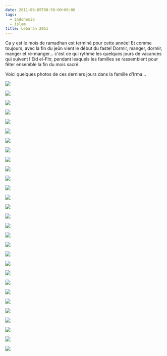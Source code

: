 ```yaml
---
date: 2011-09-05T08:50:00+00:00
tags:
  - indonesia
  - islam
title: Lebaran 2011
---
```


Ca y est le mois de ramadhan est terminé pour cette année! Et comme toujours, avec la fin du jeûn vient le début du faste! Dormir, manger, dormir, manger et re-manger... c'est ce qui rythme les quelques jours de vacances qui suivent l'Eid el-Fitr, pendant lesquels les familles se rassemblent pour fêter ensemble la fin du mois sacré.

Voici quelques photos de ces derniers jours dans la famille d'Irma...

![](media/Lebaran_2011/Lebaran2011-Bogor-6.jpg)

![](media/Lebaran_2011/Lebaran2011-Bogor-8.jpg)

![](media/Lebaran_2011/Lebaran2011-Bogor-12.jpg)

![](media/Lebaran_2011/Lebaran2011-Bogor-13.jpg)

![](media/Lebaran_2011/Lebaran2011-Bogor-19.jpg)

![](media/Lebaran_2011/Lebaran2011-Bogor-21.jpg)

![](media/Lebaran_2011/Lebaran2011-Bogor-31.jpg)

![](media/Lebaran_2011/Lebaran2011-Bogor-38.jpg)

![](media/Lebaran_2011/Lebaran2011-Bogor-40.jpg)

![](media/Lebaran_2011/Lebaran2011-Bogor-41.jpg)

![](media/Lebaran_2011/Lebaran2011-Bogor-46.jpg)

![](media/Lebaran_2011/Lebaran2011-Bogor-48.jpg)

![](media/Lebaran_2011/Lebaran2011-Bogor-49.jpg)

![](media/Lebaran_2011/Lebaran2011-Bogor-50.jpg)

![](media/Lebaran_2011/Lebaran2011-Bogor-55.jpg)

![](media/Lebaran_2011/Lebaran2011-Bogor-56.jpg)

![](media/Lebaran_2011/Lebaran2011-Bogor-57.jpg)

![](media/Lebaran_2011/Lebaran2011-Bogor-60.jpg)

![](media/Lebaran_2011/Lebaran2011-Bogor-65.jpg)

![](media/Lebaran_2011/Lebaran2011-Bogor-66.jpg)

![](media/Lebaran_2011/Lebaran2011-Jakarta-1.jpg)

![](media/Lebaran_2011/Lebaran2011-Jakarta-3.jpg)

![](media/Lebaran_2011/Lebaran2011-Jakarta-13.jpg)

![](media/Lebaran_2011/Lebaran2011-Jakarta-15.jpg)

![](media/Lebaran_2011/Lebaran2011-Jakarta-16.jpg)

![](media/Lebaran_2011/Lebaran2011-Jakarta-17.jpg)

![](media/Lebaran_2011/Lebaran2011-Jakarta-18.jpg)

![](media/Lebaran_2011/Lebaran2011-Jakarta-19.jpg)

![](media/Lebaran_2011/Lebaran2011-Jakarta-27.jpg)